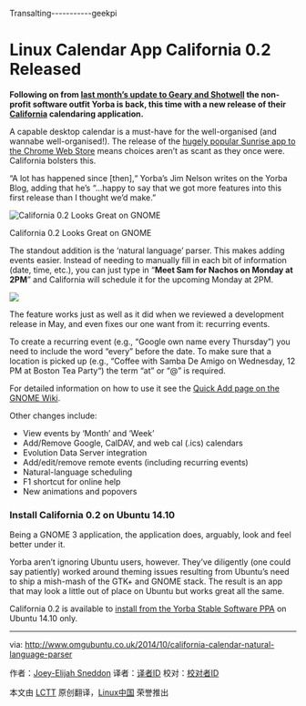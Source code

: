 Transalting-----------geekpi

Linux Calendar App California 0.2 Released
================================================================================
**Following on from [last month’s update to Geary and Shotwell][1] the non-profit software outfit Yorba is back, this time with a new release of their [California][2] calendaring application.**

A capable desktop calendar is a must-have for the well-organised (and wannabe well-organised!). The release of the [hugely popular Sunrise app to the Chrome Web Store][3] means choices aren’t as scant as they once were. California bolsters this.

“A lot has happened since [then],“ Yorba’s Jim Nelson writes on the Yorba Blog, adding that he’s “…happy to say that we got more features into this first release than I thought we’d make.”

![California 0.2 Looks Great on GNOME](http://www.omgubuntu.co.uk/wp-content/uploads/2014/10/california-point-2.jpg)

California 0.2 Looks Great on GNOME

The standout addition is the ‘natural language’ parser. This makes adding events easier. Instead of needing to manually fill in each bit of information (date, time, etc.), you can just type in “**Meet Sam for Nachos on Monday at 2PM**” and California will schedule it for the upcoming Monday at 2PM.

![](http://www.omgubuntu.co.uk/wp-content/uploads/2014/05/Screen-Shot-2014-05-15-at-21.26.20.png)

The feature works just as well as it did when we reviewed a development release in May, and even fixes our one want from it: recurring events.

To create a recurring event (e.g., “Google own name every Thursday”) you need to include the word “every” before the date. To make sure that a location is picked up (e.g., “Coffee with Samba De Amigo on Wednesday, 12 PM at Boston Tea Party“) the term “at” or “@” is required.

For detailed information on how to use it see the [Quick Add page on the GNOME Wiki][4].

Other changes include:

- View events by ‘Month’ and ‘Week’ 
- Add/Remove Google, CalDAV, and web cal (.ics) calendars
- Evolution Data Server integration
- Add/edit/remove remote events (including recurring events)
- Natural-language scheduling  
- F1 shortcut for online help
- New animations and popovers

### Install California 0.2 on Ubuntu 14.10 ###

Being a GNOME 3 application, the application does, arguably, look and feel better under it.

Yorba aren’t ignoring Ubuntu users, however. They’ve diligently (one could say patiently) worked around theming issues resulting from Ubuntu’s need to ship a mish-mash of the GTK+ and GNOME stack. The result is an app that may look a little out of place on Ubuntu but works great all the same.

California 0.2 is available to [install from the Yorba Stable Software PPA][5] on Ubuntu 14.10 only.

--------------------------------------------------------------------------------

via: http://www.omgubuntu.co.uk/2014/10/california-calendar-natural-language-parser

作者：[Joey-Elijah Sneddon][a]
译者：[译者ID](https://github.com/译者ID)
校对：[校对者ID](https://github.com/校对者ID)

本文由 [LCTT](https://github.com/LCTT/TranslateProject) 原创翻译，[Linux中国](http://linux.cn/) 荣誉推出

[a]:https://plus.google.com/117485690627814051450/?rel=author
[1]:http://www.omgubuntu.co.uk/2014/09/new-shotwell-geary-stable-release-available-to-downed
[2]:https://wiki.gnome.org/Apps/California
[3]:http://www.omgchrome.com/sunrise-calendar-app-for-google-chrome/
[4]:https://wiki.gnome.org/Apps/California/HowToUseQuickAdd
[5]:https://launchpad.net/~yorba/+archive/ubuntu/ppa?field.series_filter=utopic
